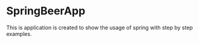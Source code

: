 # SpringBeerApp

This is application is created to show the usage of spring with step by step examples.
